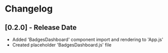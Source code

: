 # Changelog

## [0.2.0] - Release Date

- Added 'BadgesDashboard' component import and rendering to 'App.js'
- Created placeholder 'BadgesDashboard.js' file